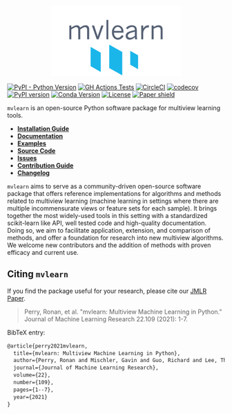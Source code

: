 <p align="center">
  <img width=300 src="docs/figures/mvlearn-logo-transparent-grey.png" />
</p>


[![PyPI - Python Version](https://img.shields.io/pypi/pyversions/mvlearn.svg)](https://img.shields.io/pypi/pyversions/mvlearn.svg)
[![GH Actions Tests](https://github.com/mvlearn/mvlearn/actions/workflows/main.yml/badge.svg)](https://github.com/mvlearn/mvlearn/actions)
[![CircleCI](https://circleci.com/gh/mvlearn/mvlearn/tree/main.svg?style=shield)](https://app.circleci.com/pipelines/github/mvlearn/mvlearn)
[![codecov](https://codecov.io/gh/mvlearn/mvlearn/branch/main/graph/badge.svg)](https://codecov.io/gh/mvlearn/mvlearn)
[![PyPI version](https://badge.fury.io/py/mvlearn.svg)](https://badge.fury.io/py/mvlearn)
[![Conda Version](https://img.shields.io/conda/vn/conda-forge/mvlearn.svg)](https://anaconda.org/conda-forge/mvlearn)
[![License](https://img.shields.io/github/license/mvlearn/mvlearn)](https://opensource.org/licenses/MIT)
[![Paper shield](https://img.shields.io/badge/JMLR-Paper-red)](https://www.jmlr.org/papers/volume22/20-1370/20-1370.pdf)


`mvlearn` is an open-source Python software package for multiview learning tools.

- [**Installation Guide**](https://mvlearn.github.io/install.html)
- [**Documentation**](https://mvlearn.github.io/)
- [**Examples**](https://mvlearn.github.io/auto_examples/index.html)
- [**Source Code**](https://github.com/mvlearn/mvlearn/tree/main/mvlearn)
- [**Issues**](https://github.com/mvlearn/mvlearn/issues)
- [**Contribution Guide**](https://mvlearn.github.io/contributing.html)
- [**Changelog**](https://mvlearn.github.io/changelog.html)

`mvlearn` aims to serve as a community-driven open-source software package that offers reference implementations for algorithms and methods related to multiview learning (machine learning in settings where there are multiple incommensurate views or feature sets for each sample). It brings together the most widely-used tools in this setting with a standardized scikit-learn like API, well tested code and high-quality documentation. Doing so, we aim to facilitate application, extension, and comparison of methods, and offer a foundation for research into new multiview algorithms. We welcome new contributors and the addition of methods with proven efficacy and current use.

## Citing `mvlearn`

If you find the package useful for your research, please cite our [JMLR Paper](https://www.jmlr.org/papers/volume22/20-1370/20-1370.pdf).

> Perry, Ronan, et al. "mvlearn: Multiview Machine Learning in Python." Journal of Machine Learning Research 22.109 (2021): 1-7.


BibTeX entry:

```tex
@article{perry2021mvlearn,
  title={mvlearn: Multiview Machine Learning in Python},
  author={Perry, Ronan and Mischler, Gavin and Guo, Richard and Lee, Theodore and Chang, Alexander and Koul, Arman and Franz, Cameron and Richard, Hugo and Carmichael, Iain and Ablin, Pierre and others},
  journal={Journal of Machine Learning Research},
  volume={22},
  number={109},
  pages={1--7},
  year={2021}
}
```

